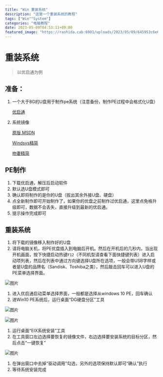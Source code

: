 ```yaml
---
title: "Win 重装系统"
description: "这是一个重装系统的教程"
tags: ["Win""System"]
categories: "电脑教程"
date: 2023-05-09T04:53:11+09:00
featured_image: "https://rashida.cab:6901/uploads/2023/05/09/645953c6e69cf.jpg"
---
```


# 重装系统

> 以优启通为例

## 准备：

1. 一个大于8G的U盘用于制作pe系统（注意备份，制作PE过程中会格式化U盘）

    [优启通](https://www.upe.net/)

2. 系统镜像

   [原版,MSDN](https://next.itellyou.cn/)

   [Windsys精简](https://windsys.win/)

   [吻妻精简](https://www.iwin10.net/)

## PE制作

1. 下载优启通，解压后启动软件
2. 默认选U盘模式即可
3. 确认即将制作的是你的U盘（拔出其余外接U盘、硬盘）
4. 点全新制作即可开始制作了，如果你的优盘之前制作过优启通，这里点免格升级即可，数据不会丢失，直接升级到最新的优启通。
5. 提示操作完成即可

## 重装系统

1. 将下载的镜像移入制作好的U盘
2. 请将电脑关机，将PE优盘插入到电脑后开机。然后在开机后的几秒内，当出现开机画面，按下快捷启动热键`F12`（不同机型请查看下面快捷键列表）进入启动项列表，然后在列表中通过方向键选择U盘所在选项，一般会带USB字样或者是U盘的品牌名（Sandisk、Toshiba之类），然后敲击回车可以进入U盘的PE菜单选择界面。

![图片](https://mmbiz.qpic.cn/mmbiz_png/FQ2Ko5s8huB2zMEpMGiab4I8HunByuVtv6Mnr5XepeeFcYP649ich28j9ZowxNA0MlGVnnm0N0o1LfM86GoicRyfA/640?wx_fmt=png&wxfrom=5&wx_lazy=1&wx_co=1)



1. 进入优启通启动菜单选择界面，一般都是选择从windows 10 PE，回车确认
2. 进Win10 PE系统后，运行桌面“DG硬盘分区”工具

![图片](https://mmbiz.qpic.cn/mmbiz_png/FQ2Ko5s8huB2zMEpMGiab4I8HunByuVtvIyicWjZ5zhBBnuymEfTFfLQ7GodEbUAxlsr0P6VvXkiatJmic9bslDcAg/640?wx_fmt=png&wxfrom=5&wx_lazy=1&wx_co=1)



![图片](https://mmbiz.qpic.cn/mmbiz_png/FQ2Ko5s8huB2zMEpMGiab4I8HunByuVtvnskTwEqNr5VjvqXxqZH6G2yH3caX5GJe3s5DeeLhlFFU5TJtxFXFbA/640?wx_fmt=png&wxfrom=5&wx_lazy=1&wx_co=1)



1. 运行桌面“EIX系统安装”工具
2. 在工具窗口左边选择要恢复的镜像文件，右边选择要安装系统的目标分区，然后点击“一键恢复”



![图片](https://mmbiz.qpic.cn/mmbiz_png/FQ2Ko5s8huB2zMEpMGiab4I8HunByuVtv4KMvF0EuDAsict7Y7BDIbzYx5oVGiciceMaGeib0076DhicMGBQ9qltgeKw/640?wx_fmt=png&wxfrom=5&wx_lazy=1&wx_co=1)





1. 在弹出窗口中去掉“驱动调用”勾选，另外的选项保持默认即可“确认”执行
2. 等待系统安装完成
